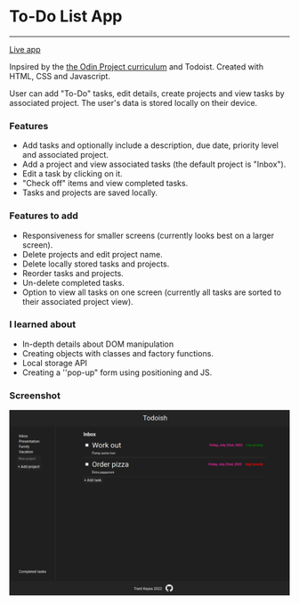 # To-Do List App

---

[Live app](https://trentkeyes.github.io/Todo-List/)

Inpsired by the [the Odin Project curriculum](https://www.theodinproject.com/lessons/node-path-javascript-todo-list) and Todoist. Created with HTML, CSS and Javascript.

User can add "To-Do" tasks, edit details, create projects and view tasks by associated project. The user's data is stored locally on their device.

### Features

- Add tasks and optionally include a description, due date, priority level and associated project.
- Add a project and view associated tasks (the default project is "Inbox").
- Edit a task by clicking on it.
- "Check off" items and view completed tasks.
- Tasks and projects are saved locally.

### Features to add

- Responsiveness for smaller screens (currently looks best on a larger screen).
- Delete projects and edit project name.
- Delete locally stored tasks and projects.
- Reorder tasks and projects.
- Un-delete completed tasks.
- Option to view all tasks on one screen (currently all tasks are sorted to their associated project view).

### I learned about

- In-depth details about DOM manipulation
- Creating objects with classes and factory functions.
- Local storage API
- Creating a ''pop-up" form using positioning and JS.

### Screenshot

![To-Do list app screenshot](/dist/images/app%20screenshot.png)
